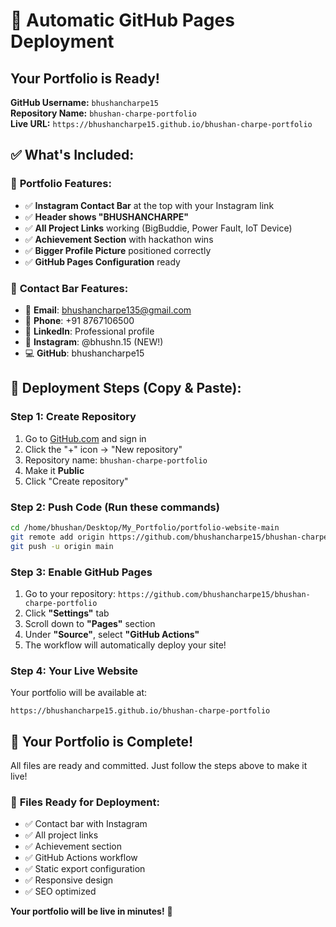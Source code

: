 # 🚀 Automatic GitHub Pages Deployment

## Your Portfolio is Ready!

**GitHub Username:** `bhushancharpe15`  
**Repository Name:** `bhushan-charpe-portfolio`  
**Live URL:** `https://bhushancharpe15.github.io/bhushan-charpe-portfolio`

## ✅ What's Included:

### 🎯 **Portfolio Features:**
- ✅ **Instagram Contact Bar** at the top with your Instagram link
- ✅ **Header shows "BHUSHANCHARPE"** 
- ✅ **All Project Links** working (BigBuddie, Power Fault, IoT Device)
- ✅ **Achievement Section** with hackathon wins
- ✅ **Bigger Profile Picture** positioned correctly
- ✅ **GitHub Pages Configuration** ready

### 📱 **Contact Bar Features:**
- 📧 **Email**: bhushancharpe135@gmail.com
- 📱 **Phone**: +91 8767106500
- 💼 **LinkedIn**: Professional profile
- 📸 **Instagram**: @bhushn.15 (NEW!)
- 💻 **GitHub**: bhushancharpe15

## 🚀 **Deployment Steps (Copy & Paste):**

### **Step 1: Create Repository**
1. Go to [GitHub.com](https://github.com) and sign in
2. Click the "+" icon → "New repository"
3. Repository name: `bhushan-charpe-portfolio`
4. Make it **Public**
5. Click "Create repository"

### **Step 2: Push Code (Run these commands)**
```bash
cd /home/bhushan/Desktop/My_Portfolio/portfolio-website-main
git remote add origin https://github.com/bhushancharpe15/bhushan-charpe-portfolio.git
git push -u origin main
```

### **Step 3: Enable GitHub Pages**
1. Go to your repository: `https://github.com/bhushancharpe15/bhushan-charpe-portfolio`
2. Click **"Settings"** tab
3. Scroll down to **"Pages"** section
4. Under **"Source"**, select **"GitHub Actions"**
5. The workflow will automatically deploy your site!

### **Step 4: Your Live Website**
Your portfolio will be available at:
```
https://bhushancharpe15.github.io/bhushan-charpe-portfolio
```

## 🎉 **Your Portfolio is Complete!**

All files are ready and committed. Just follow the steps above to make it live!

### 📁 **Files Ready for Deployment:**
- ✅ Contact bar with Instagram
- ✅ All project links
- ✅ Achievement section
- ✅ GitHub Actions workflow
- ✅ Static export configuration
- ✅ Responsive design
- ✅ SEO optimized

**Your portfolio will be live in minutes!** 🚀
